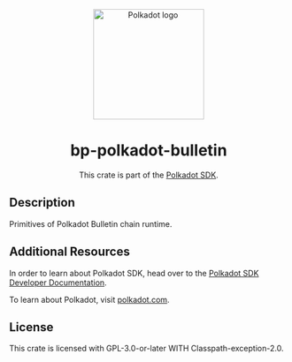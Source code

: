 <div align="center">

<img src="https://raw.githubusercontent.com/paritytech/polkadot-sdk/rzadp/readmes/docs/images/Polkadot_Logo_Horizontal_Pink_BlackOnWhite.png" alt="Polkadot logo" width="200">

# bp-polkadot-bulletin

This crate is part of the [Polkadot SDK](https://github.com/paritytech/polkadot-sdk/).

</div>

## Description

Primitives of Polkadot Bulletin chain runtime.

## Additional Resources

In order to learn about Polkadot SDK, head over to the [Polkadot SDK Developer Documentation](https://paritytech.github.io/polkadot-sdk/master/polkadot_sdk_docs/index.html).

To learn about Polkadot, visit [polkadot.com](https://polkadot.com/).

## License

This crate is licensed with GPL-3.0-or-later WITH Classpath-exception-2.0.
